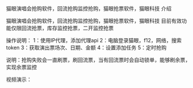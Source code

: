 
猫眼演唱会抢购软件，回流抢购监控抢购，猫眼抢票软件，猫眼科技
介绍

猫眼演唱会抢购软件，回流抢购监控抢购，猫眼抢票软件，猫眼科技 目前有效功能仅限回流抢票，库存监控抢票，二开监控抢票

操作说明： 1：使用IP代理，添加代理api 2：电脑登录猫眼，f12，网络，搜索token 3：获取演出票场次、日期、金额 4：设置添加任务 5：定时抢购

说明：抢购失败会一直刷票，刷回流票，当有回流票时会自动锁单，能够刷余票，实现余票监控

视频演示：
